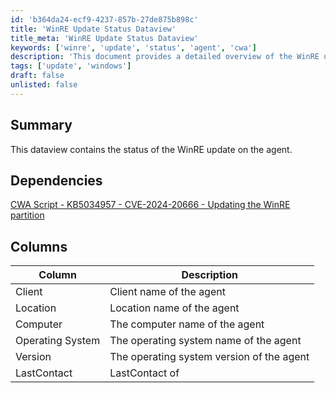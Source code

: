 ```yaml
---
id: 'b364da24-ecf9-4237-857b-27de875b898c'
title: 'WinRE Update Status Dataview'
title_meta: 'WinRE Update Status Dataview'
keywords: ['winre', 'update', 'status', 'agent', 'cwa']
description: 'This document provides a detailed overview of the WinRE update status for agents, including dependencies, columns, and descriptions of each data point relevant to the update process.'
tags: ['update', 'windows']
draft: false
unlisted: false
---
```

## Summary

This dataview contains the status of the WinRE update on the agent.

## Dependencies

[CWA Script - KB5034957 - CVE-2024-20666 - Updating the WinRE partition](<../scripts/KB5034957 - CVE-2024-20666 - Updating the WinRE partition.md>)

## Columns

| Column                | Description                                                   |
|----------------------|---------------------------------------------------------------|
| Client               | Client name of the agent                                      |
| Location             | Location name of the agent                                    |
| Computer             | The computer name of the agent                                |
| Operating System     | The operating system name of the agent                        |
| Version              | The operating system version of the agent                     |
| LastContact          | LastContact of













